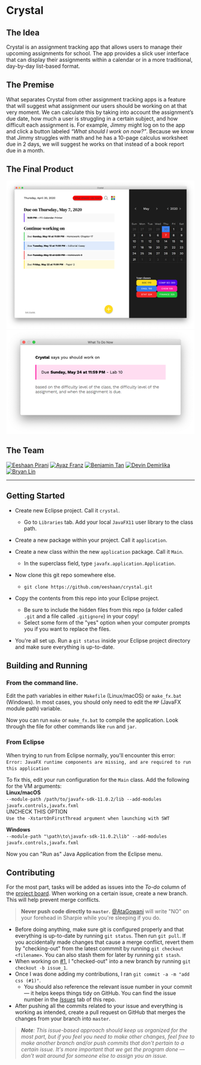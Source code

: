 # Crystal
## The Idea
Crystal is an assignment tracking app that allows users to manage their upcoming assignments for school. The app provides a slick user interface that can display their assignments within a calendar or in a more traditional, day-by-day list-based format.

## The Premise
What separates Crystal from other assignment tracking apps is a feature that will suggest what assignment our users should be working on at that very moment. We can calculate this by taking into account the assignment’s due date, how much a user is struggling in a certain subject, and how difficult each assignment is. For example, Jimmy might log on to the app and click a button labeled _“What should I work on now?”_. Because we know that Jimmy struggles with math and he has a 10-page calculus worksheet due in 2 days, we will suggest he works on that instead of a book report due in a month. 

## The Final Product
<img src="https://raw.githubusercontent.com/eeshaan/crystal/master/screenshot_3.png" alt="Crystal screenshot">
<img src="https://raw.githubusercontent.com/eeshaan/crystal/master/screenshot_7.png" alt="Crystal screenshot">

## The Team
<a title="Eeshaan Pirani" href="https://github.com/eeshaan/"><img src="https://github.com/eeshaan.png?size=60" alt="Eeshaan Pirani"></a>
<a title="Ayaz Franz" href="https://github.com/acfranz2/"><img src="https://github.com/acfranz2.png" width="60px" alt="Ayaz Franz"></a>
<a title="Benjamin Tan" href="https://github.com/BenDanTan/"><img src="https://github.com/BenDanTan.png?size=60" alt="Benjamin  Tan"></a>
<a title="Devin Demirlika" href="https://github.com/ddem1221/"><img src="https://github.com/ddem1221.png" width="60px" alt="Devin Demirlika"></a>
<a title="Bryan Lin" href="https://github.com/MihayaHotsumiAMLN"><img src="https://github.com/MihayaHotsumiAMLN.png?size=60" alt="Bryan Lin"></a>

---

## Getting Started
- Create new Eclipse project. Call it `crystal`.
  - Go to `Libraries` tab. Add your local `JavaFX11` user library to the class path.
- Create a new package within your project. Call it `application`.
- Create a new class within the new `application` package. Call it `Main`.
  - In the superclass field, type `javafx.application.Application`.
  
- Now clone this git repo somewhere else.
  - `git clone https://github.com/eeshaan/crystal.git`
- Copy the contents from this repo into your Eclipse project.
  - Be sure to include the hidden files from this repo (a folder called `.git` and a file called `.gitignore`) in your copy!
  - Select some form of the "yes" option when your computer prompts you if you want to replace the files.
 - You're all set up. Run a `git status` inside your Eclipse project directory and make sure everything is up-to-date.
 
## Building and Running
### From the command line.
Edit the path variables in either `Makefile` (Linux/macOS) or `make_fx.bat` (Windows). In most cases, you should only need to edit the `MP` (JavaFX module path) variable.
 
Now you can run `make` or `make_fx.bat` to compile the application. Look through the file for other commands like `run` and `jar`.

### From Eclipse
When trying to run from Eclipse normally, you'll encounter this error:  
`Error: JavaFX runtime components are missing, and are required to run this application`

To fix this, edit your run configuration for the `Main` class. Add the following for the VM arguments:  
**Linux/macOS**  
`--module-path /path/to/javafx-sdk-11.0.2/lib --add-modules javafx.controls,javafx.fxml`  
UNCHECK THIS OPTION  
`Use the -XstartOnFirstThread argument when launching with SWT`

**Windows**  
`--module-path "\path\to\javafx-sdk-11.0.2\lib" --add-modules javafx.controls,javafx.fxml`

Now you can "Run as" Java Application from the Eclipse menu.

## Contributing
For the most part, tasks will be added as issues into the _To-do_ column of the [project board](https://github.com/eeshaan/crystal/projects/1). When working on a certain issue, create a new branch. This will help prevent merge conflicts. 
> **Never push code directly to `master`.** [@AtaGowani](https://github.com/AtaGowani) will write "NO" on your forehead in Sharpie while you're sleeping if you do.
- Before doing anything, make sure git is configured properly and that everything is up-to-date by running `git status`. Then run `git pull`. If you accidentally made changes that cause a merge conflict, revert them by "checking-out" from the latest commmit by running `git checkout <filename>`. You can also stash them for later by running `git stash`.
- When working on [#1](https://github.com/eeshaan/crystal/issues/1]), I "checked-out" into a new branch by running `git checkout -b issue_1`.
- Once I was done adding my contributions, I ran `git commit -a -m "add css (#1)"`.
  - You should also reference the relevant issue number in your commit &mdash; it helps keeps things tidy on GitHub. You can find the issue number in the [_Issues_](https://github.com/eeshaan/crystal/issues) tab of this repo.
- After pushing all the commits related to your issue and everything is working as intended, create a pull request on GitHub that merges the changes from your branch into `master`.

> _**Note**: This issue-based approach should keep us organized for the most part, but if you feel you need to make other changes, feel free to make another branch and/or push commits that don't pertain to a certain issue. It's more important that we get the program done &mdash; don't wait around for someone else to assign you an issue._
